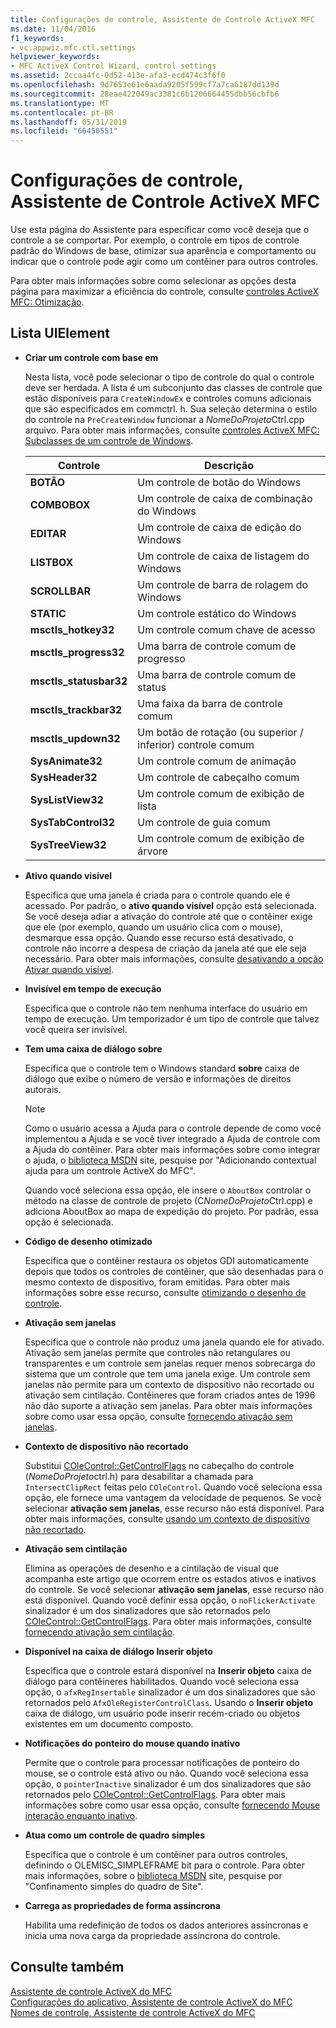 ```yaml
---
title: Configurações de controle, Assistente de Controle ActiveX MFC
ms.date: 11/04/2016
f1_keywords:
- vc.appwiz.mfc.ctl.settings
helpviewer_keywords:
- MFC ActiveX Control Wizard, control settings
ms.assetid: 2ccaa4fc-0d52-413e-afa3-ecd474c3f6f0
ms.openlocfilehash: 9d7653e61e6aada9205f599cf7a7ca6187dd139d
ms.sourcegitcommit: 28eae422049ac3381c6b1206664455dbb56cbfb6
ms.translationtype: MT
ms.contentlocale: pt-BR
ms.lasthandoff: 05/31/2019
ms.locfileid: "66450551"
---
```

# <a name="control-settings-mfc-activex-control-wizard"></a>Configurações de controle, Assistente de Controle ActiveX MFC

Use esta página do Assistente para especificar como você deseja que o controle a se comportar. Por exemplo, o controle em tipos de controle padrão do Windows de base, otimizar sua aparência e comportamento ou indicar que o controle pode agir como um contêiner para outros controles.

Para obter mais informações sobre como selecionar as opções desta página para maximizar a eficiência do controle, consulte [controles ActiveX MFC: Otimização](../../mfc/mfc-activex-controls-optimization.md).

## <a name="uielement-list"></a>Lista UIElement

- **Criar um controle com base em**

   Nesta lista, você pode selecionar o tipo de controle do qual o controle deve ser herdada. A lista é um subconjunto das classes de controle que estão disponíveis para `CreateWindowEx` e controles comuns adicionais que são especificados em commctrl. h. Sua seleção determina o estilo do controle na `PreCreateWindow` funcionar a *NomeDoProjeto*Ctrl.cpp arquivo. Para obter mais informações, consulte [controles ActiveX MFC: Subclasses de um controle de Windows](../../mfc/mfc-activex-controls-subclassing-a-windows-control.md).

   |Controle|Descrição|
   |-------------|-----------------|
   |**BOTÃO**|Um controle de botão do Windows|
   |**COMBOBOX**|Um controle de caixa de combinação do Windows|
   |**EDITAR**|Um controle de caixa de edição do Windows|
   |**LISTBOX**|Um controle de caixa de listagem do Windows|
   |**SCROLLBAR**|Um controle de barra de rolagem do Windows|
   |**STATIC**|Um controle estático do Windows|
   |**msctls_hotkey32**|Um controle comum chave de acesso|
   |**msctls_progress32**|Uma barra de controle comum de progresso|
   |**msctls_statusbar32**|Uma barra de controle comum de status|
   |**msctls_trackbar32**|Uma faixa da barra de controle comum|
   |**msctls_updown32**|Um botão de rotação (ou superior / inferior) controle comum|
   |**SysAnimate32**|Um controle comum de animação|
   |**SysHeader32**|Um controle de cabeçalho comum|
   |**SysListView32**|Um controle comum de exibição de lista|
   |**SysTabControl32**|Um controle de guia comum|
   |**SysTreeView32**|Um controle comum de exibição de árvore|

- **Ativo quando visível**

   Especifica que uma janela é criada para o controle quando ele é acessado. Por padrão, o **ativo quando visível** opção está selecionada. Se você deseja adiar a ativação do controle até que o contêiner exige que ele (por exemplo, quando um usuário clica com o mouse), desmarque essa opção. Quando esse recurso está desativado, o controle não incorre a despesa de criação da janela até que ele seja necessário. Para obter mais informações, consulte [desativando a opção Ativar quando visível](../../mfc/turning-off-the-activate-when-visible-option.md).

- **Invisível em tempo de execução**

   Especifica que o controle não tem nenhuma interface do usuário em tempo de execução. Um temporizador é um tipo de controle que talvez você queira ser invisível.

- **Tem uma caixa de diálogo sobre**

   Especifica que o controle tem o Windows standard **sobre** caixa de diálogo que exibe o número de versão e informações de direitos autorais.

   > [!NOTE]
   > Como o usuário acessa a Ajuda para o controle depende de como você implementou a Ajuda e se você tiver integrado a Ajuda de controle com a Ajuda do contêiner. Para obter mais informações sobre como integrar o ajuda, o [biblioteca MSDN](https://go.microsoft.com/fwlink/p/?linkid=150542) site, pesquise por "Adicionando contextual ajuda para um controle ActiveX do MFC".

   Quando você seleciona essa opção, ele insere o `AboutBox` controlar o método na classe de controle de projeto (C*NomeDoProjeto*Ctrl.cpp) e adiciona AboutBox ao mapa de expedição do projeto. Por padrão, essa opção é selecionada.

- **Código de desenho otimizado**

   Especifica que o contêiner restaura os objetos GDI automaticamente depois que todos os controles de contêiner, que são desenhadas para o mesmo contexto de dispositivo, foram emitidas. Para obter mais informações sobre esse recurso, consulte [otimizando o desenho de controle](../../mfc/optimizing-control-drawing.md).

- **Ativação sem janelas**

   Especifica que o controle não produz uma janela quando ele for ativado. Ativação sem janelas permite que controles não retangulares ou transparentes e um controle sem janelas requer menos sobrecarga do sistema que um controle que tem uma janela exige. Um controle sem janelas não permite para um contexto de dispositivo não recortado ou ativação sem cintilação. Contêineres que foram criados antes de 1996 não dão suporte a ativação sem janelas. Para obter mais informações sobre como usar essa opção, consulte [fornecendo ativação sem janelas](../../mfc/providing-windowless-activation.md).

- **Contexto de dispositivo não recortado**

   Substitui [COleControl::GetControlFlags](../../mfc/reference/colecontrol-class.md#getcontrolflags) no cabeçalho do controle (*NomeDoProjeto*ctrl.h) para desabilitar a chamada para `IntersectClipRect` feitas pelo `COleControl`. Quando você seleciona essa opção, ele fornece uma vantagem da velocidade de pequenos. Se você selecionar **ativação sem janelas**, esse recurso não está disponível. Para obter mais informações, consulte [usando um contexto de dispositivo não recortado](../../mfc/using-an-unclipped-device-context.md).

- **Ativação sem cintilação**

   Elimina as operações de desenho e a cintilação de visual que acompanha este artigo que ocorrem entre os estados ativos e inativos do controle. Se você selecionar **ativação sem janelas**, esse recurso não está disponível. Quando você definir essa opção, o `noFlickerActivate` sinalizador é um dos sinalizadores que são retornados pelo [COleControl::GetControlFlags](../../mfc/reference/colecontrol-class.md#getcontrolflags). Para obter mais informações, consulte [fornecendo ativação sem cintilação](../../mfc/providing-flicker-free-activation.md).

- **Disponível na caixa de diálogo Inserir objeto**

   Especifica que o controle estará disponível na **Inserir objeto** caixa de diálogo para contêineres habilitados. Quando você seleciona essa opção, o `afxRegInsertable` sinalizador é um dos sinalizadores que são retornados pelo `AfxOleRegisterControlClass`. Usando o **Inserir objeto** caixa de diálogo, um usuário pode inserir recém-criado ou objetos existentes em um documento composto.

- **Notificações do ponteiro do mouse quando inativo**

   Permite que o controle para processar notificações de ponteiro do mouse, se o controle está ativo ou não. Quando você seleciona essa opção, o `pointerInactive` sinalizador é um dos sinalizadores que são retornados pelo [COleControl::GetControlFlags](../../mfc/reference/colecontrol-class.md#getcontrolflags). Para obter mais informações sobre como usar essa opção, consulte [fornecendo Mouse interação enquanto inativo](../../mfc/providing-mouse-interaction-while-inactive.md).

- **Atua como um controle de quadro simples**

   Especifica que o controle é um contêiner para outros controles, definindo o OLEMISC_SIMPLEFRAME bit para o controle. Para obter mais informações, sobre o [biblioteca MSDN](https://go.microsoft.com/fwlink/p/?linkid=150542) site, pesquise por "Confinamento simples do quadro de Site".

- **Carrega as propriedades de forma assíncrona**

   Habilita uma redefinição de todos os dados anteriores assíncronas e inicia uma nova carga da propriedade assíncrona do controle.

## <a name="see-also"></a>Consulte também

[Assistente de controle ActiveX do MFC](../../mfc/reference/mfc-activex-control-wizard.md)<br/>
[Configurações do aplicativo, Assistente de controle ActiveX do MFC](../../mfc/reference/application-settings-mfc-activex-control-wizard.md)<br/>
[Nomes de controle, Assistente de controle ActiveX do MFC](../../mfc/reference/control-names-mfc-activex-control-wizard.md)

